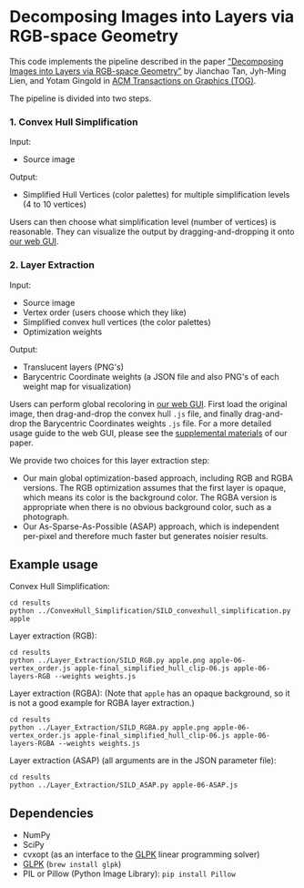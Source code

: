 # Decomposing Images into Layers via RGB-space Geometry

This code implements the pipeline described in the paper ["Decomposing Images into Layers via RGB-space Geometry"](http://cs.gmu.edu/~ygingold/singleimage/) by Jianchao Tan, Jyh-Ming Lien, and Yotam Gingold in [ACM Transactions on Graphics (TOG)](http://tog.acm.org).

The pipeline is divided into two steps.

### 1. Convex Hull Simplification

Input:

* Source image

Output:

* Simplified Hull Vertices (color palettes) for multiple simplification levels (4 to 10 vertices)

Users can then choose what simplification level (number of vertices) is reasonable. They can visualize the output by dragging-and-dropping it onto [our web GUI](http://yig.github.io/image-rgb-in-3D/).


### 2. Layer Extraction

Input: 

* Source image
* Vertex order (users choose which they like)
* Simplified convex hull vertices (the color palettes)
* Optimization weights


Output:

* Translucent layers (PNG's)
* Barycentric Coordinate weights (a JSON file and also PNG's of each weight map for visualization)

Users can perform global recoloring in [our web GUI](http://yig.github.io/image-rgb-in-3D/). First load the original image, then drag-and-drop the convex hull `.js` file, and finally drag-and-drop the Barycentric Coordinates weights `.js` file. For a more detailed usage guide to the web GUI, please see the [supplemental materials](http://cs.gmu.edu/~ygingold/singleimage/) of our paper.

We provide two choices for this layer extraction step:

* Our main global optimization-based approach, including RGB and RGBA versions. The RGB optimization assumes that the first layer is opaque, which means its color is the background color. The RGBA version is appropriate when there is no obvious background color, such as a photograph.
* Our As-Sparse-As-Possible (ASAP) approach, which is independent per-pixel and therefore much faster but generates noisier results.

## Example usage

Convex Hull Simplification:

    cd results
    python ../ConvexHull_Simplification/SILD_convexhull_simplification.py apple

Layer extraction (RGB):

    cd results
    python ../Layer_Extraction/SILD_RGB.py apple.png apple-06-vertex_order.js apple-final_simplified_hull_clip-06.js apple-06-layers-RGB --weights weights.js

Layer extraction (RGBA): (Note that `apple` has an opaque background, so it is not a good example for RGBA layer extraction.)

    cd results
    python ../Layer_Extraction/SILD_RGBA.py apple.png apple-06-vertex_order.js apple-final_simplified_hull_clip-06.js apple-06-layers-RGBA --weights weights.js

Layer extraction (ASAP) (all arguments are in the JSON parameter file):

    cd results
    python ../Layer_Extraction/SILD_ASAP.py apple-06-ASAP.js

## Dependencies
* NumPy
* SciPy
* cvxopt (as an interface to the [GLPK](https://www.gnu.org/software/glpk/) linear programming solver)
* [GLPK](https://www.gnu.org/software/glpk/) (`brew install glpk`)
* PIL or Pillow (Python Image Library): `pip install Pillow`
